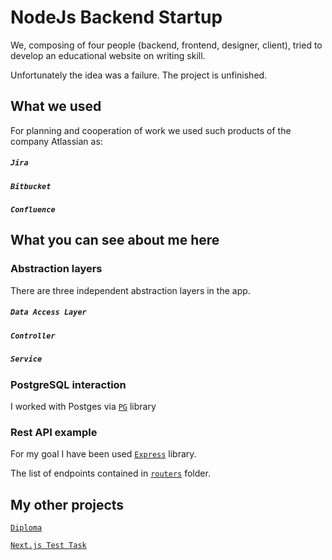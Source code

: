 # NodeJs Backend Startup

We, composing of four people (backend, frontend, designer, client), tried to develop an educational website on writing skill.

Unfortunately the idea was a failure. The project is unfinished.

## What we used

For planning and cooperation of work we used such products of the company Atlassian as:

##### `Jira`

##### `Bitbucket`

##### `Confluence`

## What you can see about me here

### Abstraction layers

There are three independent abstraction layers in the app.

##### `Data Access Layer`

##### `Controller`

##### `Service`

### PostgreSQL interaction

I worked with Postges via [`PG`](https://www.npmjs.com/package/pg "PG") library 

### Rest API example

For my goal I have been used [`Express`](https://expressjs.com) library.

The list of endpoints contained in [`routers`](./app/routers) folder.

## My other projects

[`Diploma`](https://github.com/IvanSemin33/RPTDMS-UI)

[`Next.js Test Task`](https://github.com/mihalay123/test-task-twitch-search)
